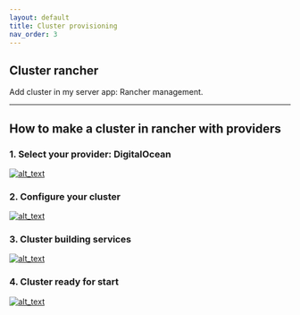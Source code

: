 ```yaml
---
layout: default
title: Cluster provisioning
nav_order: 3
---
```


## Cluster rancher
Add cluster in my server app: Rancher management.

---

## How to make a cluster in rancher with providers

### 1. Select your provider: DigitalOcean
[<img alt="alt_text" src="/images/make-cluster/provider-cluster.png" />](/images/make-cluster/provider-cluster.png)

### 2. Configure your cluster
[<img alt="alt_text" src="/images/make-cluster/add-cluster.png" />](/images/make-cluster/add-cluster.png)

### 3. Cluster building services
[<img alt="alt_text" src="/images/make-cluster/build-cluster.png" />](/images/make-cluster/build-cluster.png)

### 4. Cluster ready for start
[<img alt="alt_text" src="/images/make-cluster/cluster-ready.png" />](/images/make-cluster/cluster-ready.png)